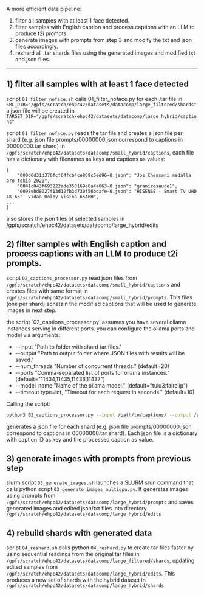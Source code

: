 A more efficient data pipeline:

1) filter all samples with at least 1 face detected.
2) filter samples with English caption and process captions with an LLM to produce t2i prompts. 
3) generate images with prompts from step 3 and modify the txt and json files accordingly.
4) reshard all .tar shards files using the generated images and modified txt and json files.

-----------------------


## 1) filter all samples with at least 1 face detected 
script `01_filter_noface.sh` calls 01_filter_noface.py for each .tar file in `SRC_DIR="/gpfs/scratch/ehpc42/datasets/datacomp/large_filtered/shards"` a json file will be created in `TARGET_DIR="/gpfs/scratch/ehpc42/datasets/datacomp/large_hybrid/captions"` 


script `01_filter_noface.py` reads the tar file and creates a json file per shard (e.g. json file prompts/00000000.json correspond to captions in 00000000.tar shard) in `/gpfs/scratch/ehpc42/datasets/datacomp/small_hybrid/captions`, each file has a dictionary with filenames as keys and captions as values:

```
{
    "000d6d31d370fcf64fcb4ce869c5ed96-0.json": "Jos Chessani medalla oro tokio 2020",
    "0041c043f693222ade350169e6a4a663-0.json": "granizosaude1",
    "0098ebd8027f13d12fb3d730f56bdafe-0.json": "HISENSE - Smart TV UHD 4K 65'' Vidaa Dolby Vision 65A6H",
...
}
```

also stores the json files of selected samples in /gpfs/scratch/ehpc42/datasets/datacomp/large_hybrid/edits

## 2) filter samples with English caption and process captions with an LLM to produce t2i prompts.
script `02_captions_processor.py` read json files from `/gpfs/scratch/ehpc42/datasets/datacomp/small_hybrid/captions` and creates files with same format in `/gpfs/scratch/ehpc42/datasets/datacomp/small_hybrid/prompts`. This files (one per shard) sonatain the modified captions that will be used to generate images in next step.

the script `02_captions_processor.py' assumes you have several ollama instances serving in different ports. you can configure the ollama ports and model via arguments:

* --input "Path to folder with shard tar files."
* --output "Path to output folder where JSON files with results will be saved."
* --num_threads "Number of concurrent threads." (default=20)
* --ports "Comma-separated list of ports for ollama instances." (default="11434,11435,11436,11437")
* --model_name "Name of the ollama model." (default="tulu3:fairclip")
* --timeout type=int, "Timeout for each request in seconds." (default=10)

Calling the script:

```bash
python3 02_captions_processor.py --input /path/to/captions/ --output /path/to/prompts
```

generates a json file for each shard (e.g. json file prompts/00000000.json correspond to captions in 00000000.tar shard). Each json file is a dictionary with caption ID as key and the processed caption as value.

## 3) generate images with prompts from previous step
slurm script `03_generate_images.sh` launches a SLURM srun command that calls python script `03_generate_images_multigpu.py`. It generates images using prompts from `/gpfs/scratch/ehpc42/datasets/datacomp/large_hybrid/prompts` and saves generated images and edited json/txt files into directory `/gpfs/scratch/ehpc42/datasets/datacomp/large_hybrid/edits`


## 4) rebuild shards with generated data
script `04_reshard.sh` calls python `04_reshard.py` to create tar files faster by using sequential readings from the original tar files in `/gpfs/scratch/ehpc42/datasets/datacomp/large_filtered/shards`, updating edited samples from `/gpfs/scratch/ehpc42/datasets/datacomp/large_hybrid/edits`. This produces a new set of shards with the hybrid dataset in `/gpfs/scratch/ehpc42/datasets/datacomp/large_hybrid/shards`
